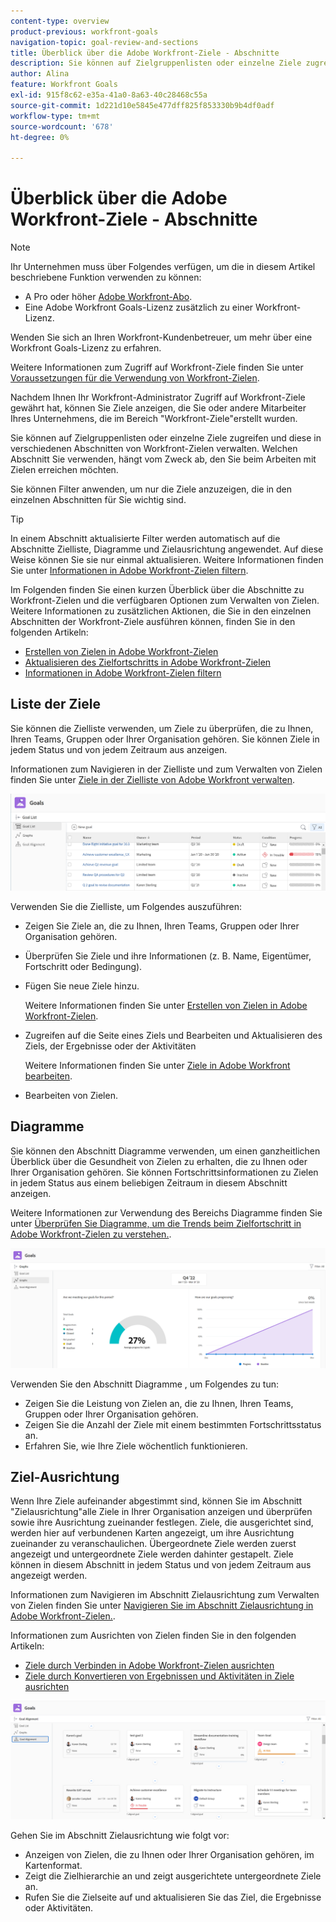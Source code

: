 ```yaml
---
content-type: overview
product-previous: workfront-goals
navigation-topic: goal-review-and-sections
title: Überblick über die Adobe Workfront-Ziele - Abschnitte
description: Sie können auf Zielgruppenlisten oder einzelne Ziele zugreifen und diese in verschiedenen Abschnitten von Adobe Workfront-Zielen verwalten. Welchen Abschnitt Sie verwenden, hängt vom Zweck ab, den Sie beim Arbeiten mit Zielen erreichen möchten.
author: Alina
feature: Workfront Goals
exl-id: 915f8c62-e35a-41a0-8a63-40c28468c55a
source-git-commit: 1d221d10e5845e477dff825f853330b9b4df0adf
workflow-type: tm+mt
source-wordcount: '678'
ht-degree: 0%

---
```


# Überblick über die Adobe Workfront-Ziele - Abschnitte


>[!NOTE]
>
>Ihr Unternehmen muss über Folgendes verfügen, um die in diesem Artikel beschriebene Funktion verwenden zu können:
>
>* A Pro oder höher [Adobe Workfront-Abo](https://www.workfront.com/plans).
>* Eine Adobe Workfront Goals-Lizenz zusätzlich zu einer Workfront-Lizenz.
>
>  Wenden Sie sich an Ihren Workfront-Kundenbetreuer, um mehr über eine Workfront Goals-Lizenz zu erfahren.
>
>Weitere Informationen zum Zugriff auf Workfront-Ziele finden Sie unter [Voraussetzungen für die Verwendung von Workfront-Zielen](../../workfront-goals/goal-management/access-needed-for-wf-goals.md).

Nachdem Ihnen Ihr Workfront-Administrator Zugriff auf Workfront-Ziele gewährt hat, können Sie Ziele anzeigen, die Sie oder andere Mitarbeiter Ihres Unternehmens, die im Bereich &quot;Workfront-Ziele&quot;erstellt wurden.

Sie können auf Zielgruppenlisten oder einzelne Ziele zugreifen und diese in verschiedenen Abschnitten von Workfront-Zielen verwalten. Welchen Abschnitt Sie verwenden, hängt vom Zweck ab, den Sie beim Arbeiten mit Zielen erreichen möchten.

Sie können Filter anwenden, um nur die Ziele anzuzeigen, die in den einzelnen Abschnitten für Sie wichtig sind.

>[!TIP]
>
>In einem Abschnitt aktualisierte Filter werden automatisch auf die Abschnitte Zielliste, Diagramme und Zielausrichtung angewendet. Auf diese Weise können Sie sie nur einmal aktualisieren. Weitere Informationen finden Sie unter [Informationen in Adobe Workfront-Zielen filtern](../../workfront-goals/goal-management/filter-information-wf-goals.md).

Im Folgenden finden Sie einen kurzen Überblick über die Abschnitte zu Workfront-Zielen und die verfügbaren Optionen zum Verwalten von Zielen. Weitere Informationen zu zusätzlichen Aktionen, die Sie in den einzelnen Abschnitten der Workfront-Ziele ausführen können, finden Sie in den folgenden Artikeln:

* [Erstellen von Zielen in Adobe Workfront-Zielen](../../workfront-goals/goal-management/create-goals.md)
* [Aktualisieren des Zielfortschritts in Adobe Workfront-Zielen](../../workfront-goals/goal-review-and-workfront-goals-sections/check-in-goals.md)
* [Informationen in Adobe Workfront-Zielen filtern](../../workfront-goals/goal-management/filter-information-wf-goals.md)


## Liste der Ziele

Sie können die Zielliste verwenden, um Ziele zu überprüfen, die zu Ihnen, Ihren Teams, Gruppen oder Ihrer Organisation gehören. Sie können Ziele in jedem Status und von jedem Zeitraum aus anzeigen.

Informationen zum Navigieren in der Zielliste und zum Verwalten von Zielen finden Sie unter [Ziele in der Zielliste von Adobe Workfront verwalten](../../workfront-goals/goal-review-and-workfront-goals-sections/manage-goals-in-goal-list.md).

![](assets/goal-list-unshimmed.png)

Verwenden Sie die Zielliste, um Folgendes auszuführen:

* Zeigen Sie Ziele an, die zu Ihnen, Ihren Teams, Gruppen oder Ihrer Organisation gehören.
* Überprüfen Sie Ziele und ihre Informationen (z. B. Name, Eigentümer, Fortschritt oder Bedingung).
* Fügen Sie neue Ziele hinzu.

   Weitere Informationen finden Sie unter [Erstellen von Zielen in Adobe Workfront-Zielen](../../workfront-goals/goal-management/create-goals.md).

* Zugreifen auf die Seite eines Ziels und Bearbeiten und Aktualisieren des Ziels, der Ergebnisse oder der Aktivitäten

   Weitere Informationen finden Sie unter [Ziele in Adobe Workfront bearbeiten](../../workfront-goals/goal-management/edit-goals.md).

* Bearbeiten von Zielen.

## Diagramme

Sie können den Abschnitt Diagramme verwenden, um einen ganzheitlichen Überblick über die Gesundheit von Zielen zu erhalten, die zu Ihnen oder Ihrer Organisation gehören. Sie können Fortschrittsinformationen zu Zielen in jedem Status aus einem beliebigen Zeitraum in diesem Abschnitt anzeigen.

Weitere Informationen zur Verwendung des Bereichs Diagramme finden Sie unter [Überprüfen Sie Diagramme, um die Trends beim Zielfortschritt in Adobe Workfront-Zielen zu verstehen.](../../workfront-goals/goal-review-and-workfront-goals-sections/review-goal-graphs.md).

![](assets/graphs-section-unshimmed.png)

Verwenden Sie den Abschnitt Diagramme , um Folgendes zu tun:

* Zeigen Sie die Leistung von Zielen an, die zu Ihnen, Ihren Teams, Gruppen oder Ihrer Organisation gehören.
* Zeigen Sie die Anzahl der Ziele mit einem bestimmten Fortschrittsstatus an.
* Erfahren Sie, wie Ihre Ziele wöchentlich funktionieren.

## Ziel-Ausrichtung

Wenn Ihre Ziele aufeinander abgestimmt sind, können Sie im Abschnitt &quot;Zielausrichtung&quot;alle Ziele in Ihrer Organisation anzeigen und überprüfen sowie ihre Ausrichtung zueinander festlegen. Ziele, die ausgerichtet sind, werden hier auf verbundenen Karten angezeigt, um ihre Ausrichtung zueinander zu veranschaulichen. Übergeordnete Ziele werden zuerst angezeigt und untergeordnete Ziele werden dahinter gestapelt. Ziele können in diesem Abschnitt in jedem Status und von jedem Zeitraum aus angezeigt werden.

Informationen zum Navigieren im Abschnitt Zielausrichtung zum Verwalten von Zielen finden Sie unter [Navigieren Sie im Abschnitt Zielausrichtung in Adobe Workfront-Zielen.](../../workfront-goals/goal-alignment/navigate-goal-alignment-chart.md).

Informationen zum Ausrichten von Zielen finden Sie in den folgenden Artikeln:

* [Ziele durch Verbinden in Adobe Workfront-Zielen ausrichten](../../workfront-goals/goal-alignment/align-goals-by-connecting-them.md)
* [Ziele durch Konvertieren von Ergebnissen und Aktivitäten in Ziele ausrichten](../../workfront-goals/goal-alignment/align-goals-by-converting-results-activities.md)

![](assets/goal-alignment-section-unshimmed.png)

Gehen Sie im Abschnitt Zielausrichtung wie folgt vor:

* Anzeigen von Zielen, die zu Ihnen oder Ihrer Organisation gehören, im Kartenformat.
* Zeigt die Zielhierarchie an und zeigt ausgerichtete untergeordnete Ziele an.
* Rufen Sie die Zielseite auf und aktualisieren Sie das Ziel, die Ergebnisse oder Aktivitäten.

<!--
## Pulse

<span class="preview"> The Pulse section has been removed from the Preview environment and will be removed from Workfront Goals with the 23.1 release. Use the Goal List area to review goals that you or your teams are responsible for.</span> 

You can use the Pulse section to review and request updates to goals that might influence the progress of your goals. These could be your own goals, or goals that belong to your teams, groups, or your organization. You can view goals in any status and from any time period in this section.

>[!TIP]
>
>Only goals that have been checked in on at least once display in the Pulse section.

For information about reviewing goals using the Pulse section, see [Review goals in the Adobe Workfront Goals Pulse section](../../workfront-goals/goal-review-and-workfront-goals-sections/review-goals-in-pulse.md).

![](assets/pulse-section-350x141.png)

Use the Pulse section to do the following:

* View goals that belong to your teams, groups, or organization. 
* Review goal progress and updates, including aligned goals, their results, and activities. 
* Make or ask for updates to a goal by adding a comment. 
* Access the Goal Details panel and edit and update the goal, its results, or activities.
* Add new goals. 
* Check in on goals.

  >[!TIP]
  >
  >Clicking Check in opens the Check-in section in the left panel.

## Check-in

<span class="preview"> The Check-in section has been removed from the Preview environment and will be removed from Workfront Goals with the 23.1 release. Use the Goal List area to review goals that you or your teams are responsible for.</span>

You must have access to Edit Goals in your access level before you can access the Check- in section. For information about granting access to Goals, see  [Grant access to Adobe Workfront Goals](../../administration-and-setup/add-users/configure-and-grant-access/grant-access-goals.md).

You can use the Check-in section to update active goals and any results and activities that you are the owner of. You can primarily view only goals in an Active status in this section. Children goals aligned to active parents also display in the Check-in section, regardless of their status.

>[!IMPORTANT]
>
>* A goal displays in the Check-in section only if it is assigned to you or if it has a result or activity that is assigned to you. 
>* If a goal assigned to you is the child goal of a parent that is not assigned to you and your goal (the child goal) is closed, inactive, or a draft, the parent goal does not display in your Check-in section. 
>

For information about managing goals in the Goal List, see [Manage goals in the Goal List of Adobe Workfront Goals](../../workfront-goals/goal-review-and-workfront-goals-sections/manage-goals-in-goal-list.md).

![](assets/check-in-section-350x143.png)

Use the Check-in section to do the following:

* Review goal progress and updates, including aligned goals, their results, and activities. 
* Update the progress on the results and activities that are assigned to you. For information about updating goals by checking in on them, see [Update goal progress in Adobe Workfront Goals](../../workfront-goals/goal-review-and-workfront-goals-sections/check-in-goals.md).

  >[!IMPORTANT]
  >
  >You can check in only on the results and activities assigned to you in the Check-in section, and not those that are assigned to other entities.

* Add a comment to a goal, then click Post to make or ask for updates to a goal. 
* Access the Goal Details panel and edit and update the goal, its results, or activities.
* Add new goals.
-->
